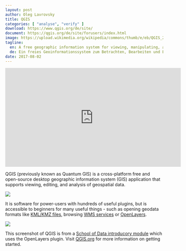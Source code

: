 ```yaml
---
layout: post
author: Oleg Lavrovsky
title: QGIS
categories: [ "analyse", "verify" ]
download: https://www.qgis.org/de/site/
document: https://qgis.org/de/site/forusers/index.html
image: https://upload.wikimedia.org/wikipedia/commons/thumb/e/eb/QGIS_2.2_Valmiera_showing_new_menu_design.png/435px-QGIS_2.2_Valmiera_showing_new_menu_design.png
tagline:
  en: A free geographic information system for viewing, manipulating, and creating spatial data.
  de: Ein freies Geoinformationssystem zum Betrachten, Bearbeiten und Erfassen von räumlichen Daten.
date: 2017-08-02
---
```


<iframe width="560" height="315" src="https://www.youtube.com/embed/aLmMovuydqI" frameborder="0" allowfullscreen></iframe>

QGIS (previously known as Quantum GIS) is a cross-platform free and open-source desktop geographic information system (GIS) application that supports viewing, editing, and analysis of geospatial data.

![](https://i1.wp.com/schoolofdata.org/files/2015/05/GIS_image_14.png?zoom=1.5&ssl=1)

It is software for power-users with hundreds of useful plugins, but is accessible to beginners for many useful things - such as opening geodata formats like [KML/KMZ files](https://opendata.swiss/de/group/territory?res_format=KML), browsing [WMS services](https://opendata.swiss/de/group/territory?res_format=WMS) or [OpenLayers](http://spatialgalaxy.net/2012/01/14/qgis-plugin-of-the-week-openlayers/).

![](https://i1.wp.com/schoolofdata.org/files/2015/05/GIS_image_14.png?zoom=1.5&ssl=1)

This screenshot of QGIS is from a [School of Data introducory module](https://schoolofdata.org/courses/introduction-to-gis/) which uses the OpenLayers plugin. Visit [QGIS.org](https://qgis.org/de/site/forusers/index.html) for more information on getting started.
